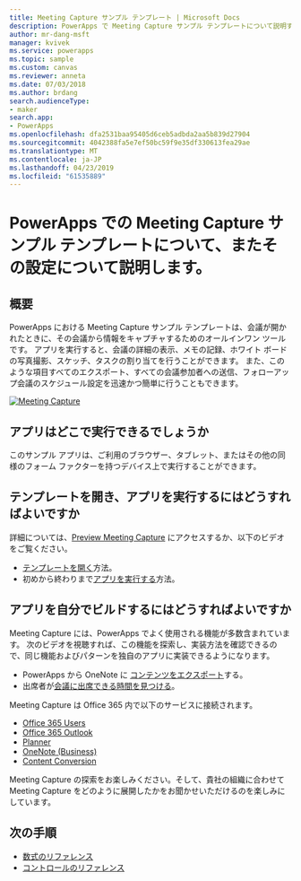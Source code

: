 ```yaml
---
title: Meeting Capture サンプル テンプレート | Microsoft Docs
description: PowerApps で Meeting Capture サンプル テンプレートについて説明すると共に、設定、概要、およびアプリの構築方法の詳細について説明します。
author: mr-dang-msft
manager: kvivek
ms.service: powerapps
ms.topic: sample
ms.custom: canvas
ms.reviewer: anneta
ms.date: 07/03/2018
ms.author: brdang
search.audienceType:
- maker
search.app:
- PowerApps
ms.openlocfilehash: dfa2531baa95405d6ceb5adbda2aa5b839d27904
ms.sourcegitcommit: 4042388fa5e7ef50bc59f9e35df330613fea29ae
ms.translationtype: MT
ms.contentlocale: ja-JP
ms.lasthandoff: 04/23/2019
ms.locfileid: "61535889"
---
```

# <a name="set-up-and-learn-about-the-meeting-capture-sample-template-in-powerapps"></a>PowerApps での Meeting Capture サンプル テンプレートについて、またその設定について説明します。

## <a name="overview"></a>概要

 PowerApps における Meeting Capture サンプル テンプレートは、会議が開かれたときに、その会議から情報をキャプチャするためのオールインワン ツールです。 アプリを実行すると、会議の詳細の表示、メモの記録、ホワイト ボードの写真撮影、スケッチ、タスクの割り当てを行うことができます。 また、このような項目すべてのエクスポート、すべての会議参加者への送信、フォローアップ会議のスケジュール設定を迅速かつ簡単に行うこともできます。

[![Meeting Capture](media/sample-meeting-capture/MeetingCapture.png)](https://aka.ms/previewmeetingcapture)

## <a name="where-can-i-run-the-app"></a>アプリはどこで実行できるでしょうか

このサンプル アプリは、ご利用のブラウザー、タブレット、またはその他の同様のフォーム ファクターを持つデバイス上で実行することができます。

## <a name="how-do-i-open-the-template-and-run-the-app"></a>テンプレートを開き、アプリを実行するにはどうすればよいですか

詳細については、[Preview Meeting Capture](https://aka.ms/previewmeetingcapture) にアクセスするか、以下のビデオをご覧ください。

- [テンプレートを開く](https://www.youtube.com/watch?v=MTsbjln1AcA&index=1&list=PL8IYfXypsj2B5FizD0ZVVuzf49vr8yXFU)方法。
- 初めから終わりまで[アプリを実行する](https://youtu.be/mGyxyJL4gJk)方法。

## <a name="how-do-i-build-the-app-myself"></a>アプリを自分でビルドするにはどうすればよいですか

Meeting Capture には、PowerApps でよく使用される機能が多数含まれています。 次のビデオを視聴すれば、この機能を探索し、実装方法を確認できるので、同じ機能およびパターンを独自のアプリに実装できるようになります。

- PowerApps から OneNote に [コンテンツをエクスポート](https://youtu.be/D6kmeM0UFH0)する。
- 出席者が[会議に出席できる時間を見つける](https://youtu.be/gSD8m6d_Gv0)。

Meeting Capture は Office 365 内で以下のサービスに接続されます。

- [Office 365 Users](https://docs.microsoft.com/connectors/office365users/)
- [Office 365 Outlook](https://docs.microsoft.com/connectors/office365/)
- [Planner](https://docs.microsoft.com/connectors/planner/)
- [OneNote (Business)](https://docs.microsoft.com/connectors/onenote/)
- [Content Conversion](https://docs.microsoft.com/connectors/conversionservice/)

Meeting Capture の探索をお楽しみください。そして、貴社の組織に合わせて Meeting Capture をどのように展開したかをお聞かせいただけるのを楽しみにしています。

## <a name="next-steps"></a>次の手順
- [数式のリファレンス](https://docs.microsoft.com/powerapps/maker/canvas-apps/formula-reference)
- [コントロールのリファレンス](https://docs.microsoft.com/powerapps/maker/canvas-apps/reference-properties)
 
